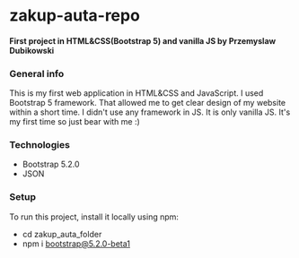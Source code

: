 # zakup-auta-repo
#### First project in HTML&CSS(Bootstrap 5) and vanilla JS by Przemyslaw Dubikowski

### General info
This is my first web application in HTML&CSS and JavaScript.
I used Bootstrap 5 framework. That allowed me to get clear design of my website within a short time.
I didn't use any framework in JS. It is only vanilla JS.
It's my first time so just bear with me :)


### Technologies
* Bootstrap 5.2.0
* JSON

### Setup
To run this project, install it locally using npm:
* cd zakup_auta_folder
* npm i bootstrap@5.2.0-beta1
  
